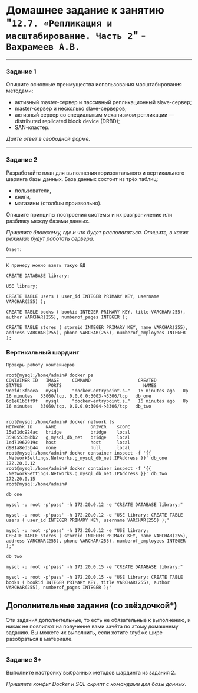 # Домашнее задание к занятию "`12.7. «Репликация и масштабирование. Часть 2`" - `Вахрамеев А.В.`

---

### Задание 1

Опишите основные преимущества использования масштабирования методами:

- активный master-сервер и пассивный репликационный slave-сервер; 
- master-сервер и несколько slave-серверов;
- активный сервер со специальным механизмом репликации — distributed replicated block device (DRBD);
- SAN-кластер.

*Дайте ответ в свободной форме.*

---

### Задание 2


Разработайте план для выполнения горизонтального и вертикального шаринга базы данных. База данных состоит из трёх таблиц: 

- пользователи, 
- книги, 
- магазины (столбцы произвольно). 

Опишите принципы построения системы и их разграничение или разбивку между базами данных.

*Пришлите блоксхему, где и что будет располагаться. Опишите, в каких режимах будут работать сервера.* 

`Ответ:`

---

`К примеру можно взять такую БД`
```
CREATE DATABASE library;

USE library;

CREATE TABLE users ( user_id INTEGER PRIMARY KEY, username VARCHAR(255) );

CREATE TABLE books ( bookid INTEGER PRIMARY KEY, title VARCHAR(255), author VARCHAR(255), numberof_pages INTEGER );

CREATE TABLE stores ( storeid INTEGER PRIMARY KEY, name VARCHAR(255), address VARCHAR(255), phone VARCHAR(255), numberof_employees INTEGER );
```

### Вертикальный шардинг

`Проверь работу контейнеров`

```
root@mysql:/home/admin# docker ps
CONTAINER ID   IMAGE     COMMAND                  CREATED          STATUS          PORTS                               NAMES
9cefd13fbeea   mysql     "docker-entrypoint.s…"   16 minutes ago   Up 16 minutes   33060/tcp, 0.0.0.0:3003->3306/tcp   db_one
6d1e61b6ff9f   mysql     "docker-entrypoint.s…"   16 minutes ago   Up 16 minutes   33060/tcp, 0.0.0.0:3004->3306/tcp   db_two


root@mysql:/home/admin# docker network ls
NETWORK ID     NAME             DRIVER    SCOPE
15e51dc924ac   bridge           bridge    local
3590553b8bb2   g_mysql_db_net   bridge    local
1ed71962919c   host             host      local
d981a8ed5b44   none             null      local
root@mysql:/home/admin# docker container inspect -f '{{ .NetworkSettings.Networks.g_mysql_db_net.IPAddress }}' db_one
172.20.0.12
root@mysql:/home/admin# docker container inspect -f '{{ .NetworkSettings.Networks.g_mysql_db_net.IPAddress }}' db_two
172.20.0.15
root@mysql:/home/admin# 

```

`db one`

```
mysql -u root -p'pass' -h 172.20.0.12 -e "CREATE DATABASE library;"

mysql -u root -p'pass' -h 172.20.0.12 -e "USE library; CREATE TABLE users ( user_id INTEGER PRIMARY KEY, username VARCHAR(255) );"

mysql -u root -p'pass' -h 172.20.0.12 -e "USE library; 
CREATE TABLE stores ( storeid INTEGER PRIMARY KEY, name VARCHAR(255), address VARCHAR(255), phone VARCHAR(255), numberof_employees INTEGER );"
```


`db two`

```
mysql -u root -p'pass' -h 172.20.0.15 -e "CREATE DATABASE library;"

mysql -u root -p'pass' -h 172.20.0.15 -e "USE library; CREATE TABLE books ( bookid INTEGER PRIMARY KEY, title VARCHAR(255), author VARCHAR(255), numberof_pages INTEGER );"
```

## Дополнительные задания (со звёздочкой*)
Эти задания дополнительные, то есть не обязательные к выполнению, и никак не повлияют на получение вами зачёта по этому домашнему заданию. Вы можете их выполнить, если хотите глубже шире разобраться в материале.

---
### Задание 3*

Выполните настройку выбранных методов шардинга из задания 2.

*Пришлите конфиг Docker и SQL скрипт с командами для базы данных*.
